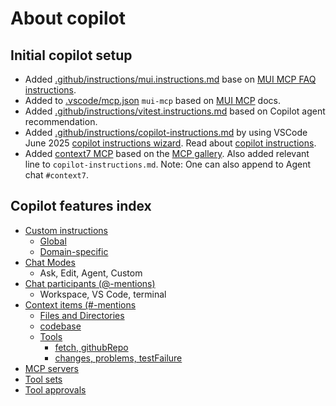 # About copilot

## Initial copilot setup

- Added [.github/instructions/mui.instructions.md](../.github/instructions/mui.instructions.md)
  base on [MUI MCP FAQ instructions].
- Added to [.vscode/mcp.json](../.vscode/mcp.json) `mui-mcp` based on [MUI MCP] docs.
- Added [.github/instructions/vitest.instructions.md](../.github/instructions/vitest.instructions.md)
  based on Copilot agent recommendation.
- Added [.github/instructions/copilot-instructions.md](../.github/instructions/copilot-instructions.md)
  by using VSCode June 2025 [copilot instructions wizard][Generate copilot instructions].
  Read about [copilot instructions].
- Added [context7 MCP] based on the [MCP gallery]. Also added relevant line to `copilot-instructions.md`.
  Note: One can also append to Agent chat `#context7`.

[context7 MCP]: https://context7.com/
[copilot instructions]: https://code.visualstudio.com/docs/copilot/copilot-customization#_custom-instructions
[Generate copilot instructions]: https://code.visualstudio.com/docs/copilot/copilot-customization#_generate-an-instructions-file-for-your-workspace
[MCP gallery]: https://code.visualstudio.com/mcp
[MUI MCP FAQ instructions]: https://mui.com/material-ui/getting-started/mcp/#ive-installed-the-mcp-but-it-is-not-being-used-when-i-ask-questions
[MUI MCP]: https://mui.com/material-ui/getting-started/mcp

## Copilot features index

- [Custom instructions](https://code.visualstudio.com/docs/copilot/copilot-customization#_custom-instructions)
  - [Global](https://code.visualstudio.com/docs/copilot/copilot-customization#_use-a-githubcopilotinstructionsmd-file)
  - [Domain-specific](https://code.visualstudio.com/docs/copilot/copilot-customization#_use-instructionsmd-files)
- [Chat Modes](https://code.visualstudio.com/docs/copilot/chat/chat-modes)
  - Ask, Edit, Agent, Custom
- [Chat participants (@-mentions)](https://code.visualstudio.com/docs/copilot/chat/copilot-chat-context#_atmentions)
  - Workspace, VS Code, terminal
- [Context items (#-mentions](https://code.visualstudio.com/docs/copilot/chat/copilot-chat-context#_hashmentions)
  - [Files and Directories](https://code.visualstudio.com/docs/copilot/chat/copilot-chat-context#_add-files-as-context)
  - [codebase](https://code.visualstudio.com/docs/copilot/chat/copilot-chat-context#_perform-a-codebase-search)
  - [Tools](https://code.visualstudio.com/docs/copilot/chat/copilot-chat-context#_reference-tools)
    - [fetch, githubRepo](https://code.visualstudio.com/docs/copilot/chat/copilot-chat-context#_reference-web-content)
    - [changes, problems, testFailure](https://code.visualstudio.com/docs/copilot/chat/copilot-chat-context#_prompt-examples)
- [MCP servers](https://code.visualstudio.com/docs/copilot/chat/mcp-servers)
- [Tool sets](https://code.visualstudio.com/docs/copilot/chat/chat-agent-mode?wt.md_id=AZ-MVP-5004796#_define-tool-sets)
- [Tool approvals](https://code.visualstudio.com/docs/copilot/chat/chat-agent-mode?wt.md_id=AZ-MVP-5004796#_manage-tool-approvals)
